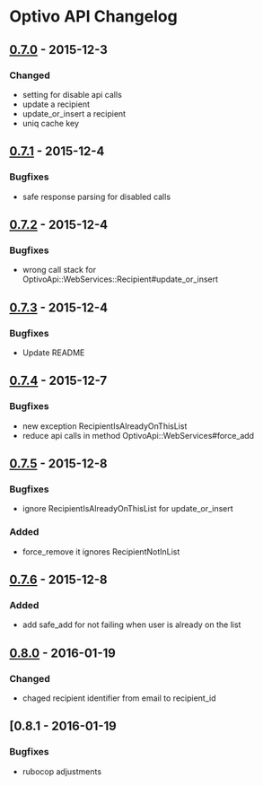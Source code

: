 # Optivo API Changelog

## [0.7.0] - 2015-12-3
### Changed
- setting for disable api calls
- update a recipient
- update_or_insert a recipient
- uniq cache key

## [0.7.1] - 2015-12-4
### Bugfixes
- safe response parsing for disabled calls

## [0.7.2] - 2015-12-4
### Bugfixes
- wrong call stack for OptivoApi::WebServices::Recipient#update_or_insert

## [0.7.3] - 2015-12-4
### Bugfixes
- Update README

## [0.7.4] - 2015-12-7
### Bugfixes
- new exception RecipientIsAlreadyOnThisList
- reduce api calls in method OptivoApi::WebServices#force_add

## [0.7.5] - 2015-12-8
### Bugfixes
- ignore RecipientIsAlreadyOnThisList for update_or_insert
### Added
- force_remove it ignores RecipientNotInList

## [0.7.6] - 2015-12-8
### Added
- add safe_add for not failing when user is already on the list

## [0.8.0] - 2016-01-19
### Changed
- chaged recipient identifier from email to recipient_id

## [0.8.1 - 2016-01-19
### Bugfixes
- rubocop adjustments

[0.7.0]: https://github.com/freeletics/optivo_api/compare/v0.6.0...v0.7.0
[0.7.1]: https://github.com/freeletics/optivo_api/compare/v0.7.0...v0.7.1
[0.7.2]: https://github.com/freeletics/optivo_api/compare/v0.7.1...v0.7.2
[0.7.3]: https://github.com/freeletics/optivo_api/compare/v0.7.2...v0.7.3
[0.7.4]: https://github.com/freeletics/optivo_api/compare/v0.7.3...v0.7.4
[0.7.5]: https://github.com/freeletics/optivo_api/compare/v0.7.4...v0.7.5
[0.7.6]: https://github.com/freeletics/optivo_api/compare/v0.7.5...v0.7.6
[0.8.0]: https://github.com/freeletics/optivo_api/compare/v0.7.6...v0.8.0
[0.8.1]: https://github.com/freeletics/optivo_api/compare/v0.8.0...v0.8.1
